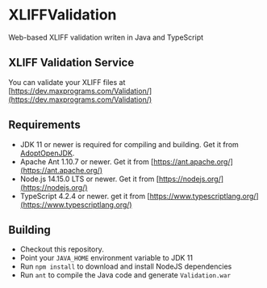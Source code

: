 # XLIFFValidation
 Web-based XLIFF validation writen in Java and TypeScript

## XLIFF Validation Service

You can validate your XLIFF files at [https://dev.maxprograms.com/Validation/](https://dev.maxprograms.com/Validation/)

## Requirements

- JDK 11 or newer is required for compiling and building. Get it from [AdoptOpenJDK](https://adoptopenjdk.net/).
- Apache Ant 1.10.7 or newer. Get it from [https://ant.apache.org/](https://ant.apache.org/)
- Node.js 14.15.0 LTS or newer. Get it from [https://nodejs.org/](https://nodejs.org/)
- TypeScript 4.2.4 or newer. get it from [https://www.typescriptlang.org/](https://www.typescriptlang.org/)

## Building

- Checkout this repository.
- Point your `JAVA_HOME` environment variable to JDK 11
- Run `npm install` to download and install NodeJS dependencies
- Run `ant` to compile the Java code and generate `Validation.war`
